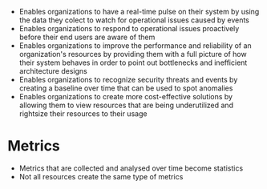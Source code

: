 
* Enables organizations to have a real-time pulse on their system by using the data they colect to watch for operational issues caused by events
* Enables organizations to respond to operational issues proactively before their end users are aware of them
* Enables organizations to improve the performance and reliability of an organization's resources by providing them with a full picture of how their system behaves in order to point out bottlenecks and inefficient architecture designs
* Enables organizations to recognize security threats and events by creating a baseline over time that can be used to spot anomalies
* Enables organizations to create more cost-effective solutions by allowing them to view resources that are being underutilized and rightsize their resources to their usage

# Metrics

* Metrics that are collected and analysed over time become statistics
* Not all resources create the same type of metrics
